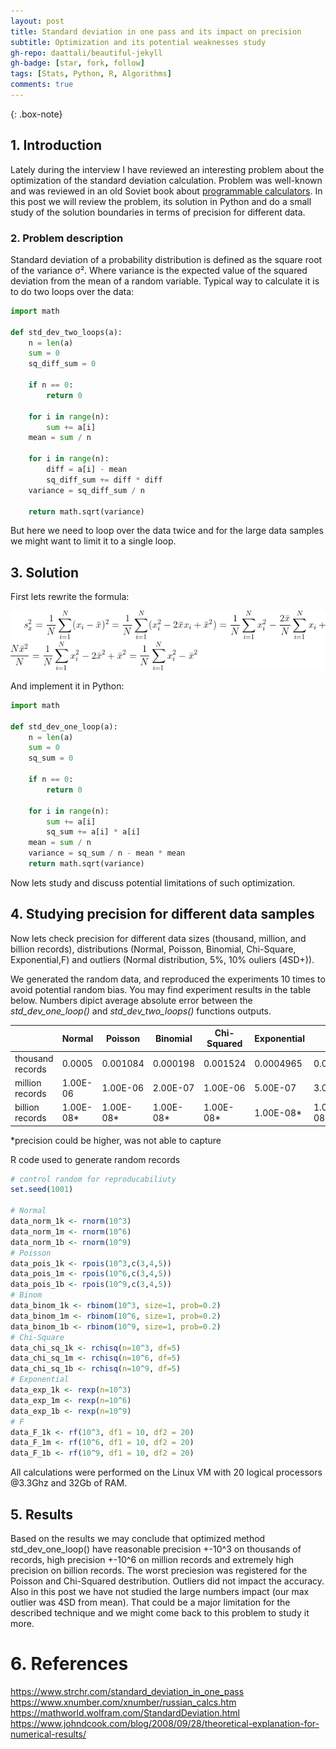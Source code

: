 ```yaml
---
layout: post
title: Standard deviation in one pass and its impact on precision
subtitle: Optimization and its potential weaknesses study
gh-repo: daattali/beautiful-jekyll
gh-badge: [star, fork, follow]
tags: [Stats, Python, R, Algorithms]
comments: true
---
```


{: .box-note}

## 1. Introduction
Lately during the interview I have reviewed an interesting problem about the optimization of the standard deviation calculation. Problem was well-known and was reviewed in an old Soviet book 
about [programmable calculators](https://www.xnumber.com/xnumber/russian_calcs.htm).  In this post we will review the problem, its solution in Python and do a small study of the solution boundaries in terms of precision for different data. 

### 2. Problem description
Standard deviation of a probability distribution is defined as the square root of the variance σ². Where variance is the expected value of the squared deviation from the mean of a random variable.
Typical way to calculate it is to do two loops over the data:

```python
import math

def std_dev_two_loops(a):
    n = len(a)
    sum = 0
    sq_diff_sum = 0
	
    if n == 0:
        return 0
    
    for i in range(n):
        sum += a[i]		
    mean = sum / n
    
    for i in range(n):
        diff = a[i] - mean
        sq_diff_sum += diff * diff
    variance = sq_diff_sum / n
    
    return math.sqrt(variance)
```
But here we need to loop over the data twice and for the large data samples we might want to limit it to a single loop.

## 3. Solution
First lets rewrite the formula: 

![Formula for STD](https://github.com/vvzhukov/vvzhukov.github.io/blob/master/assets/img/Opt_STD_CodeCogsEqn.png?raw=true)   

And implement it in Python:  

```python
import math

def std_dev_one_loop(a):
    n = len(a)
    sum = 0
    sq_sum = 0
	
    if n == 0:
        return 0
    
    for i in range(n):
        sum += a[i]
        sq_sum += a[i] * a[i]
    mean = sum / n
    variance = sq_sum / n - mean * mean
    return math.sqrt(variance)
```
Now lets study and discuss potential limitations of such optimization.  

## 4. Studying precision for different data samples

Now lets check precision for different data sizes (thousand, million, and billion records), 
distributions (Normal, Poisson, Binomial, Chi-Square, Exponential,F) and outliers (Normal distribution, 5%, 10% ouliers (4SD+)).  

We generated the random data, and reproduced the experiments 10 times to avoid potential random bias. You may find experiment results in the table below. Numbers dipict average absolute error between the *std_dev_one_loop()* and *std_dev_two_loops()* functions outputs.  

  
| | Normal | Poisson | Binomial | Chi-Squared | Exponential | F | Normal+Outliers 5% | Normal+Outliers 10% |
|---|---|---|---|---|---|---|---|---|
| thousand records | 0.0005 | 0.001084 | 0.000198 | 0.001524 | 0.0004965 | 0.000311 | 0.00064 | 0.00092 |
| million records | 1.00E-06 | 1.00E-06 | 2.00E-07 | 1.00E-06 | 5.00E-07 | 3.00E-07 | 1.00E-06 | 2.00E-07 |
| billion records | 1.00E-08* | 1.00E-08* | 1.00E-08* | 1.00E-08* | 1.00E-08* | 1.00E-08* | 1.00E-08* | 1.00E-08* |  

*precision could be higher, was not able to capture  

R code used to generate random records
```R
# control random for reproducabiliuty
set.seed(1001)

# Normal
data_norm_1k <- rnorm(10^3)
data_norm_1m <- rnorm(10^6)
data_norm_1b <- rnorm(10^9)
# Poisson
data_pois_1k <- rpois(10^3,c(3,4,5))
data_pois_1m <- rpois(10^6,c(3,4,5))
data_pois_1b <- rpois(10^9,c(3,4,5))
# Binom
data_binom_1k <- rbinom(10^3, size=1, prob=0.2)
data_binom_1m <- rbinom(10^6, size=1, prob=0.2)
data_binom_1b <- rbinom(10^9, size=1, prob=0.2)
# Chi-Square
data_chi_sq_1k <- rchisq(n=10^3, df=5)
data_chi_sq_1m <- rchisq(n=10^6, df=5)
data_chi_sq_1b <- rchisq(n=10^9, df=5)
# Exponential
data_exp_1k <- rexp(n=10^3)
data_exp_1m <- rexp(n=10^6)
data_exp_1b <- rexp(n=10^9)
# F
data_F_1k <- rf(10^3, df1 = 10, df2 = 20)
data_F_1m <- rf(10^6, df1 = 10, df2 = 20)
data_F_1b <- rf(10^9, df1 = 10, df2 = 20)
```
All calculations were performed on the Linux VM with 20 logical processors @3.3Ghz and 32Gb of RAM.

## 5. Results

Based on the results we may conclude that optimized method std_dev_one_loop() have reasonable precision +-10^3 on thousands of records,
high precision +-10^6 on million records and extremely high precision on billion records. The worst preciesion was registered for the Poisson and Chi-Squared destribution.
Outliers did not impact the accuracy. Also in this post we have not studied the large numbers impact (our max outlier was 4SD from mean). That could be a major limitation for the described technique and we might come back to this problem to study it more.


# 6. References

 https://www.strchr.com/standard_deviation_in_one_pass
 https://www.xnumber.com/xnumber/russian_calcs.htm
 https://mathworld.wolfram.com/StandardDeviation.html
 https://www.johndcook.com/blog/2008/09/28/theoretical-explanation-for-numerical-results/
